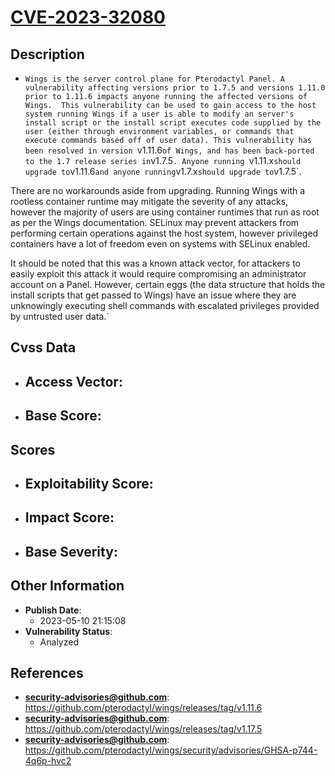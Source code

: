 
# [CVE-2023-32080](https://github.com/pterodactyl/wings/releases/tag/v1.11.6)

## Description

- `Wings is the server control plane for Pterodactyl Panel. A vulnerability affecting versions prior to 1.7.5 and versions 1.11.0 prior to 1.11.6 impacts anyone running the affected versions of Wings.  This vulnerability can be used to gain access to the host system running Wings if a user is able to modify an server's install script or the install script executes code supplied by the user (either through environment variables, or commands that execute commands based off of user data). This vulnerability has been resolved in version `v1.11.6` of Wings, and has been back-ported to the 1.7 release series in `v1.7.5`. Anyone running `v1.11.x` should upgrade to `v1.11.6` and anyone running `v1.7.x` should upgrade to `v1.7.5`.

There are no workarounds aside from upgrading. Running Wings with a rootless container runtime may mitigate the severity of any attacks, however the majority of users are using container runtimes that run as root as per the Wings documentation. SELinux may prevent attackers from performing certain operations against the host system, however privileged containers have a lot of freedom even on systems with SELinux enabled.

It should be noted that this was a known attack vector, for attackers to easily exploit this attack it would require compromising an administrator account on a Panel.  However, certain eggs (the data structure that holds the install scripts that get passed to Wings) have an issue where they are unknowingly executing shell commands with escalated privileges provided by untrusted user data.`

## Cvss Data

- **Access Vector**:
  - 
- **Base Score**:
  - 

## Scores

- **Exploitability Score**:
  - 
- **Impact Score**:
  - 
- **Base Severity**:
  - 

## Other Information

- **Publish Date**:
  - 2023-05-10 21:15:08
- **Vulnerability Status**:
  - Analyzed

## References

- **security-advisories@github.com**: https://github.com/pterodactyl/wings/releases/tag/v1.11.6
- **security-advisories@github.com**: https://github.com/pterodactyl/wings/releases/tag/v1.17.5
- **security-advisories@github.com**: https://github.com/pterodactyl/wings/security/advisories/GHSA-p744-4q6p-hvc2
